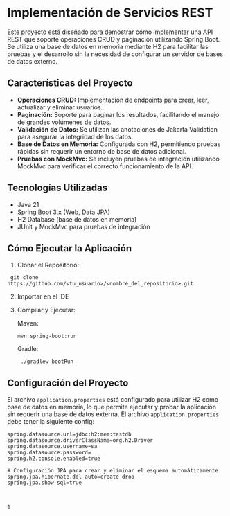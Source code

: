 # Implementación de Servicios REST

Este proyecto está diseñado para demostrar cómo implementar una API REST que soporte operaciones CRUD y paginación utilizando Spring Boot. Se utiliza una base de datos en memoria mediante H2 para facilitar las pruebas y el desarrollo sin la necesidad de configurar un servidor de bases de datos externo.

## Características del Proyecto

- **Operaciones CRUD:** Implementación de endpoints para crear, leer, actualizar y eliminar usuarios.
- **Paginación:** Soporte para paginar los resultados, facilitando el manejo de grandes volúmenes de datos.
- **Validación de Datos:** Se utilizan las anotaciones de Jakarta Validation para asegurar la integridad de los datos.
- **Base de Datos en Memoria:** Configurada con H2, permitiendo pruebas rápidas sin requerir un entorno de base de datos adicional.
- **Pruebas con MockMvc:** Se incluyen pruebas de integración utilizando MockMvc para verificar el correcto funcionamiento de la API.

## Tecnologías Utilizadas

- Java 21
- Spring Boot 3.x (Web, Data JPA)
- H2 Database (base de datos en memoria)
- JUnit y MockMvc para pruebas de integración

## Cómo Ejecutar la Aplicación

1. Clonar el Repositorio:
 ```
  git clone https://github.com/<tu_usuario>/<nombre_del_repositorio>.git
```
2. Importar en el IDE 
3. Compilar y Ejecutar:
   
     Maven:
   
     ```
    mvn spring-boot:run
    ```
     Gradle:
   
   ```
    ./gradlew bootRun
    ```

## Configuración del Proyecto

El archivo `application.properties` está configurado para utilizar H2 como base de datos en memoria, lo que permite ejecutar y probar la aplicación sin requerir una base de datos externa. El archivo `application.properties` debe tener la siguiente config:

```properties
spring.datasource.url=jdbc:h2:mem:testdb
spring.datasource.driverClassName=org.h2.Driver
spring.datasource.username=sa
spring.datasource.password=
spring.h2.console.enabled=true

# Configuración JPA para crear y eliminar el esquema automáticamente
spring.jpa.hibernate.ddl-auto=create-drop
spring.jpa.show-sql=true



1
